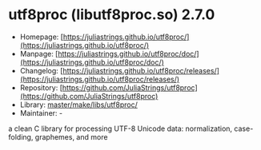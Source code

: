 # utf8proc (libutf8proc.so) 2.7.0
  - Homepage: [https://juliastrings.github.io/utf8proc/](https://juliastrings.github.io/utf8proc/)
  - Manpage: [https://juliastrings.github.io/utf8proc/doc/](https://juliastrings.github.io/utf8proc/doc/)
  - Changelog: [https://juliastrings.github.io/utf8proc/releases/](https://juliastrings.github.io/utf8proc/releases/)
  - Repository: [https://github.com/JuliaStrings/utf8proc](https://github.com/JuliaStrings/utf8proc)
  - Library: [master/make/libs/utf8proc/](https://github.com/Freetz-NG/freetz-ng/tree/master/make/libs/utf8proc/)
  - Maintainer: -

a clean C library for processing UTF-8 Unicode data: normalization, case-folding, graphemes, and more
